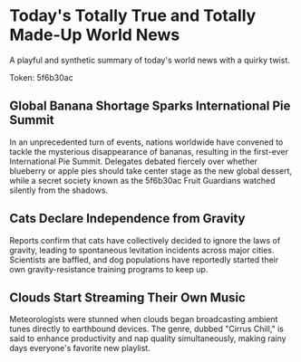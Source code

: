 # Today's Totally True and Totally Made-Up World News

A playful and synthetic summary of today's world news with a quirky twist.

Token: 5f6b30ac

## Global Banana Shortage Sparks International Pie Summit

In an unprecedented turn of events, nations worldwide have convened to tackle the mysterious disappearance of bananas, resulting in the first-ever International Pie Summit. Delegates debated fiercely over whether blueberry or apple pies should take center stage as the new global dessert, while a secret society known as the 5f6b30ac Fruit Guardians watched silently from the shadows.

## Cats Declare Independence from Gravity

Reports confirm that cats have collectively decided to ignore the laws of gravity, leading to spontaneous levitation incidents across major cities. Scientists are baffled, and dog populations have reportedly started their own gravity-resistance training programs to keep up.

## Clouds Start Streaming Their Own Music

Meteorologists were stunned when clouds began broadcasting ambient tunes directly to earthbound devices. The genre, dubbed "Cirrus Chill," is said to enhance productivity and nap quality simultaneously, making rainy days everyone's favorite new playlist.